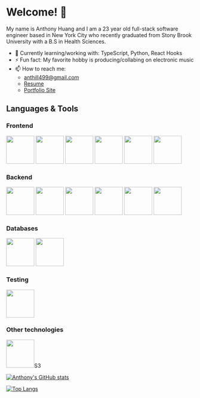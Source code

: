 # Welcome! 👋

My name is Anthony Huang and I am a 23 year old full-stack software engineer based in New York City who recently graduated from Stony Brook University with a B.S in Health Sciences. 

- 🔭 Currently learning/working with: TypeScript, Python, React Hooks
- ⚡ Fun fact: My favorite hobby is producing/collabing on electronic music
- 📫 How to reach me: 
  - anthill499@gmail.com
  - [Resume](https://docs.google.com/document/d/1V1s0ORb5fm8gu18XrvNT_qypCLwpR91vXl80GG7y8zM/edit?usp=sharing)
  - [Portfolio Site](https://www.anthonyhuang.dev/)
## Languages & Tools
### Frontend
<div display="flex" gap="15px">
  <img src="https://cdn.jsdelivr.net/gh/devicons/devicon/icons/html5/html5-original-wordmark.svg" width="75px"/>
  <img src="https://cdn.jsdelivr.net/gh/devicons/devicon/icons/css3/css3-original-wordmark.svg" width="75px"/>
  <img src="https://cdn.jsdelivr.net/gh/devicons/devicon/icons/react/react-original.svg" width="75px"/>
  <img src="https://cdn.jsdelivr.net/gh/devicons/devicon/icons/javascript/javascript-original.svg" width="75px"/>
  <img src="https://cdn.jsdelivr.net/gh/devicons/devicon/icons/typescript/typescript-original.svg" width="75px"/>
  <img src="https://cdn.jsdelivr.net/gh/devicons/devicon/icons/redux/redux-original.svg" width="75px"/>
<div>
  
### Backend
<div display="flex">
  <img src="https://cdn.jsdelivr.net/gh/devicons/devicon/icons/rails/rails-original-wordmark.svg" width="75px"/>
  <img src="https://cdn.jsdelivr.net/gh/devicons/devicon/icons/nodejs/nodejs-original-wordmark.svg" width="75px"/>
  <img src="https://cdn.jsdelivr.net/gh/devicons/devicon/icons/npm/npm-original-wordmark.svg" width="75px"/>
  <img src="https://cdn.jsdelivr.net/gh/devicons/devicon/icons/ruby/ruby-original.svg" width="75px"/>
  <img src="https://cdn.jsdelivr.net/gh/devicons/devicon/icons/express/express-original.svg" width="75px"/>
  <img src="https://cdn.jsdelivr.net/gh/devicons/devicon/icons/python/python-original.svg" width="75px"/>
<div>
  
### Databases
<div display="flex">
  <img src="https://cdn.jsdelivr.net/gh/devicons/devicon/icons/postgresql/postgresql-original.svg" width="75px"/>
  <img src="https://cdn.jsdelivr.net/gh/devicons/devicon/icons/mongodb/mongodb-original-wordmark.svg" width="75px"/>
<div>
  
### Testing
<div display="flex">
  <img src="https://cdn.jsdelivr.net/gh/devicons/devicon/icons/jest/jest-plain.svg" width="75px"/>
<div>

### Other technologies
<div display="flex">
  <img src="https://cdn.jsdelivr.net/gh/devicons/devicon/icons/amazonwebservices/amazonwebservices-original.svg" width="75px"/>S3
<div>
  
[![Anthony's GitHub stats](https://github-readme-stats.vercel.app/api?username=anthill499&border_radius=8px&text_color=931607&title_color=931607&bg_color=FFF8F7&border_color=FF6752&show_icons)](https://github.com/anthill499/github-readme-stats)

[![Top Langs](https://github-readme-stats.vercel.app/api/top-langs/?username=anthill499&layout=compact)](https://github.com/anthill499/github-readme-stats)


